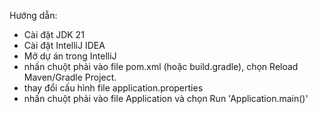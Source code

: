 Hướng dẫn:
- Cài đặt JDK 21
- Cài đặt IntelliJ IDEA
- Mở dự án trong IntelliJ
- nhấn chuột phải vào file pom.xml (hoặc build.gradle), chọn Reload Maven/Gradle Project.
- thay đổi cấu hình file application.properties
- nhấn chuột phải vào file Application và chọn Run 'Application.main()'

